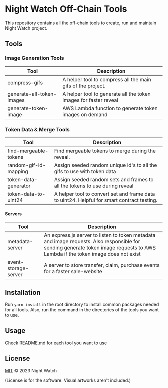 # Night Watch Off-Chain Tools
This repository contains all the off-chain tools to create, run and maintain Night Watch project.

## Tools
### Image Generation Tools
| Tool | Description |
| ------ | ------ |
| compress-gifs | A helper tool to compress all the main gifs of the project. |
| generate-all-token-images | A helper tool to generate all the token images for faster reveal |
| generate-token-image | AWS Lambda function to generate token images on demand |

### Token Data & Merge Tools
| Tool | Description |
| ------ | ------ |
| find-mergeable-tokens | Find mergeable tokens to merge during the reveal. |
| random-gif-id-mapping | Assign seeded random unique id's to all the gifs to use with token data |
| token-data-generator | Assign seeded random sets and frames to all the tokens to use during reveal |
| token-data-to-uint24 | A helper tool to convert set and frame data to uint24. Helpful for smart contract testing. |

#### Servers
| Tool | Description |
| ------ | ------ |
| metadata-server | An express.js server to listen to token metadata and image requests. Also responsible for sending generate token image requests to AWS Lambda if the token image does not exist |
| event-storage-server | A server to store transfer, claim, purchase events for a faster sale-website |

## Installation
Run `yarn install` in the root directory to install common packages needed for all tools. Also, run the command in the directories of the tools you want to use.

## Usage
Check README.md for each tool you want to use

## License

[MIT](LICENSE) © 2023 Night Watch

(License is for the software. Visual artworks aren't included.)